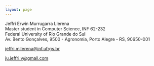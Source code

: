 ```yaml
---
layout: page
---
```


Jeffri Erwin Murrugarra Llerena  
Master student in Computer Science, INF 62-232  
Federal University of Rio Grande do Sul  
Av. Bento Gonçalves, 9500 - Agronomia, Porto Alegre - RS, 90650-001 

jeffri.mllerena@inf.ufrgs.br

ju.jeffri.v@gmail.com
